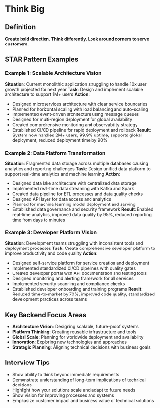# Think Big

## Definition
**Create bold direction. Think differently. Look around corners to serve customers.**

## STAR Pattern Examples

### Example 1: Scalable Architecture Vision
**Situation**: Current monolithic application struggling to handle 10x user growth projected for next year
**Task**: Design and implement scalable architecture to support 1M+ users
**Action**:
- Designed microservices architecture with clear service boundaries
- Planned for horizontal scaling with load balancing and auto-scaling
- Implemented event-driven architecture using message queues
- Designed for multi-region deployment for global availability
- Created comprehensive monitoring and observability strategy
- Established CI/CD pipeline for rapid deployment and rollback
**Result**: System now handles 2M+ users, 99.9% uptime, supports global deployment, reduced deployment time by 90%

### Example 2: Data Platform Transformation
**Situation**: Fragmented data storage across multiple databases causing analytics and reporting challenges
**Task**: Design unified data platform to support real-time analytics and machine learning
**Action**:
- Designed data lake architecture with centralized data storage
- Implemented real-time data streaming with Kafka and Spark
- Created data pipeline for ETL processes and data quality checks
- Designed API layer for data access and analytics
- Planned for machine learning model deployment and serving
- Established data governance and security framework
**Result**: Enabled real-time analytics, improved data quality by 95%, reduced reporting time from days to minutes

### Example 3: Developer Platform Vision
**Situation**: Development teams struggling with inconsistent tools and deployment processes
**Task**: Create comprehensive developer platform to improve productivity and code quality
**Action**:
- Designed self-service platform for service creation and deployment
- Implemented standardized CI/CD pipelines with quality gates
- Created developer portal with API documentation and testing tools
- Designed monitoring and alerting framework for all services
- Implemented security scanning and compliance checks
- Established developer onboarding and training programs
**Result**: Reduced time-to-market by 70%, improved code quality, standardized development practices across teams

## Key Backend Focus Areas
- **Architecture Vision**: Designing scalable, future-proof systems
- **Platform Thinking**: Creating reusable infrastructure and tools
- **Global Scale**: Planning for worldwide deployment and availability
- **Innovation**: Exploring new technologies and approaches
- **Strategic Planning**: Aligning technical decisions with business goals

## Interview Tips
- Show ability to think beyond immediate requirements
- Demonstrate understanding of long-term implications of technical decisions
- Highlight how your solutions scale and adapt to future needs
- Show vision for improving processes and systems
- Emphasize customer impact and business value of technical solutions 
